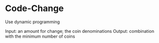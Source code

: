 # Code-Change

Use dynamic programming

Input: an amount for change; the coin denominations
Output: combination with the minimum number of coins
